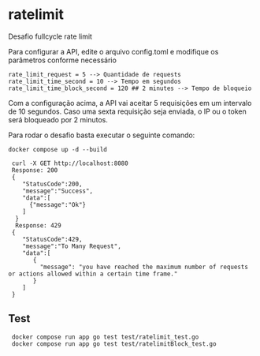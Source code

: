 # ratelimit
Desafio  fullcycle rate limit

Para configurar a API, edite o arquivo config.toml e modifique os parâmetros conforme necessário
```
rate_limit_request = 5 --> Quantidade de requests
rate_limit_time_second = 10 --> Tempo em segundos 
rate_limit_time_block_second = 120 ## 2 minutes --> Tempo de bloqueio
```
Com a configuração acima, a API vai aceitar 5 requisições em um intervalo de 10 segundos.
Caso uma sexta requisição seja enviada, o IP ou o token será bloqueado por 2 minutos.

Para rodar o desafio basta executar o seguinte comando:
```
docker compose up -d --build

```
```
 curl -X GET http://localhost:8080
 Response: 200
 {
    "StatusCode":200,
    "message":"Success",
    "data":[
      {"message":"Ok"}
    ]
  }
  Response: 429
 {
    "StatusCode":429,
    "message":"To Many Request",
    "data":[
       {
         "message": "you have reached the maximum number of requests or actions allowed within a certain time frame."
       }
    ]
 }
 ```
 
## Test
```
 docker compose run app go test test/ratelimit_test.go
 docker compose run app go test test/ratelimitBlock_test.go
```